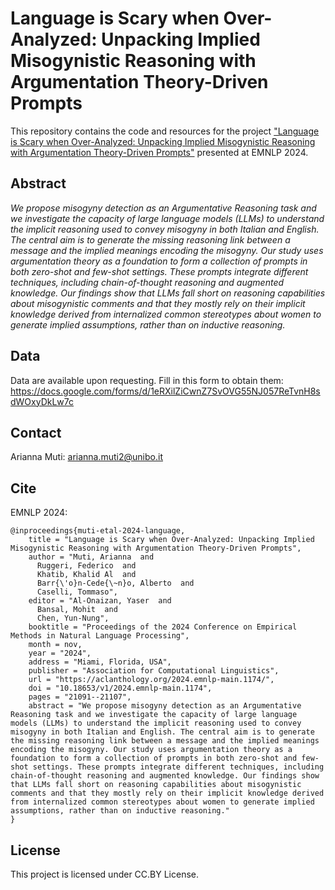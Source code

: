 
# Language is Scary when Over-Analyzed: Unpacking Implied Misogynistic Reasoning with Argumentation Theory-Driven Prompts

This repository contains the code and resources for the project ["Language is Scary when Over-Analyzed: Unpacking Implied Misogynistic Reasoning with Argumentation Theory-Driven Prompts"](https://arxiv.org/abs/2409.02519) presented at EMNLP 2024.

## Abstract

_We propose misogyny detection as an Argumentative Reasoning task and we investigate the capacity of large language models (LLMs) to understand the implicit reasoning used to convey misogyny in both Italian and English. The central aim is to generate the missing reasoning link between a message and the implied meanings encoding the misogyny. Our study uses argumentation theory as a foundation to form a collection of prompts in both zero-shot and few-shot settings. These prompts integrate different techniques, including chain-of-thought reasoning and augmented knowledge. Our findings show that LLMs fall short on reasoning capabilities about misogynistic comments and that they mostly rely on their implicit knowledge derived from internalized common stereotypes about women to generate implied assumptions, rather than on inductive reasoning._

## Data

Data are available upon requesting. Fill in this form to obtain them: https://docs.google.com/forms/d/1eRXilZiCwnZ7SvOVG55NJ057ReTvnH8sdWOxyDkLw7c

## Contact

Arianna Muti: arianna.muti2@unibo.it

## Cite

EMNLP 2024:
```
@inproceedings{muti-etal-2024-language,
    title = "Language is Scary when Over-Analyzed: Unpacking Implied Misogynistic Reasoning with Argumentation Theory-Driven Prompts",
    author = "Muti, Arianna  and
      Ruggeri, Federico  and
      Khatib, Khalid Al  and
      Barr{\'o}n-Cede{\~n}o, Alberto  and
      Caselli, Tommaso",
    editor = "Al-Onaizan, Yaser  and
      Bansal, Mohit  and
      Chen, Yun-Nung",
    booktitle = "Proceedings of the 2024 Conference on Empirical Methods in Natural Language Processing",
    month = nov,
    year = "2024",
    address = "Miami, Florida, USA",
    publisher = "Association for Computational Linguistics",
    url = "https://aclanthology.org/2024.emnlp-main.1174/",
    doi = "10.18653/v1/2024.emnlp-main.1174",
    pages = "21091--21107",
    abstract = "We propose misogyny detection as an Argumentative Reasoning task and we investigate the capacity of large language models (LLMs) to understand the implicit reasoning used to convey misogyny in both Italian and English. The central aim is to generate the missing reasoning link between a message and the implied meanings encoding the misogyny. Our study uses argumentation theory as a foundation to form a collection of prompts in both zero-shot and few-shot settings. These prompts integrate different techniques, including chain-of-thought reasoning and augmented knowledge. Our findings show that LLMs fall short on reasoning capabilities about misogynistic comments and that they mostly rely on their implicit knowledge derived from internalized common stereotypes about women to generate implied assumptions, rather than on inductive reasoning."
}
```



## License

This project is licensed under CC.BY License.
